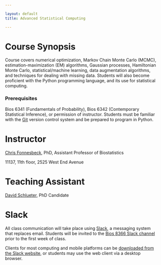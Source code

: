 ```yaml
---

layout: default
title: Advanced Statistical Computing

---
```


# Course Synopsis

Course covers numerical optimization, Markov Chain Monte Carlo (MCMC), estimation-maximization (EM) algorithms, Gaussian processes, Hamiltonian Monte Carlo, statistical/machine learning, data augmentation algorithms, and techniques for dealing with missing data. Students will also become proficient with the Python programming language, and its use for statistical computing.

### Prerequisites

Bios 6341 (Fundamentals of Probability), Bios 6342 (Contemporary Statistical Inference), or permission of instructor. Students must be familiar with the [Git](http://git-scm.com/) version control system and be prepared to program in Python.


# Instructor

[Chris Fonnesbeck](chris.fonnesbeck@vanderbilt.edu), PhD, Assistant Professor of Biostatistics

11137, 11th floor, 2525 West End Avenue

# Teaching Assistant

[David Schlueter](david.j.schlueter@vanderbilt.edu), PhD Candidate

# Slack

All class communication will take place using [Slack](https://slack.com), a messaging system that replaces email. Students will be invited to the [Bios 8366 Slack channel](https://bios8366.slack.com) prior to the first week of class.

Clients for most computing and mobile platforms can be [downloaded from the Slack website](https://slack.com/downloads), or students may use the web client via a desktop browser.